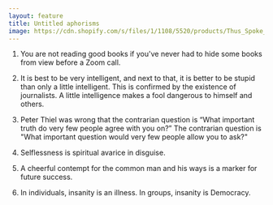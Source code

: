 ```yaml
---
layout: feature
title: Untitled aphorisms
image: https://cdn.shopify.com/s/files/1/1108/5520/products/Thus_Spoke_Zarathustra_by_Friedrich_Nietchze_-_Poster.jpg?v=1470451333
---
```


1. You are not reading good books if you've never had to hide some books from view before a Zoom call.

2. It is best to be very intelligent, and next to that, it is better to be stupid than only a little intelligent. This is confirmed by the existence of journalists. A little intelligence makes a fool dangerous to himself and others.

3. Peter Thiel was wrong that the contrarian question is “What important truth do very few people agree with you on?” The contrarian question is "What important question would very few people allow you to ask?"

4. Selflessness is spiritual avarice in disguise. 

5. A cheerful contempt for the common man and his ways is a marker for future success.

6. In individuals, insanity is an illness. In groups, insanity is Democracy. 

